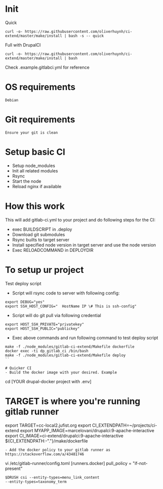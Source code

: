 # Init

Quick

```
curl -o- https://raw.githubusercontent.com/oliverhuynh/ci-extend/master/make/install | bash -s -- quick
```

Full with DrupalCI

```
curl -o- https://raw.githubusercontent.com/oliverhuynh/ci-extend/master/make/install | bash
```

Check .example.gitlabci.yml for reference

# OS requirements

```
Debian
```

# Git requirements

```
Ensure your git is clean
```

# Setup basic CI

- Setup node_modules
- Init all related modules
- Rsync
- Start the node
- Reload nginx if available

# How this work

This will add gitlab-ci.yml to your project and do following steps for the CI:

- exec BUILDSCRIPT in .deploy
- Download git submodules
- Rsync builts to target server
- Install specified node version in target server and use the node version
- Exec RELOADCOMMAND in DEPLOYDIR

# To setup ur project

Test deploy script

- Script will rsync code to server with following config:

```
export DEBUG="yes"
export SSH_HOST_CONFIG="  HostName IP \# This is ssh-config"
```

- Script will do git pull via following credential

```
export HOST_SSH_PRIVATE="privatekey"
export HOST_SSH_PUBLIC="publickey"
```

- Exec above commands and run following command to test deploy script

```
make -f ./node_modules/gitlab-ci-extend/Makefile dockerfile
docker exec -ti dp_gitlab_ci /bin/bash
make -f ./node_modules/gitlab-ci-extend/Makefile deploy
``

# Quicker CI
- Build the docker image with your desired. Example
```

cd [YOUR drupal-docker project with .env]

# TARGET is where you're running gitlab runner

export TARGET=cc-local2.jufist.org export CI_EXTENDPATH=~/projects/ci-extend
export MYAPP_IMAGE=marcelovani/drupalci:9-apache-interactive export
CI_IMAGE=ci-extend/drupalci:9-apache-interactive
${CI_EXTENDPATH:-"."}/make/dockerfile

```
- Add the docker policy to your gitlab runner as https://stackoverflow.com/a/43481746
```

vi /etc/gitlab-runner/config.toml [runners.docker] pull_policy =
"if-not-present"

```
$DRUSH csi --entity-types=menu_link_content
--entity-types=taxonomy_term
```
